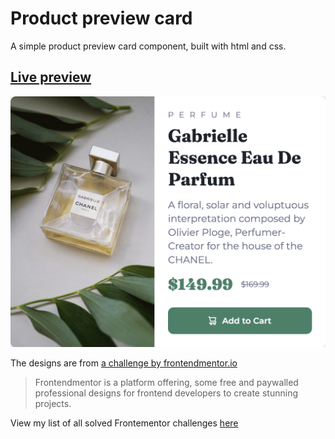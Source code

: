 # Product preview card

A simple product preview card component, built with html and css.

## [Live preview](https://product-preview-card-fm-alvs.netlify.app)

![Preview of the project](/assets/image.png)

The designs are from [a challenge by frontendmentor.io](https://www.frontendmentor.io/challenges/product-preview-card-component-GO7UmttRfa)

> Frontendmentor is a platform offering, some free and paywalled professional designs for frontend developers to create stunning projects.

View my list of all solved Frontementor challenges [here](https://github.com/Av1-Lv5/Frontendmentor-challenges)
